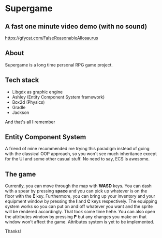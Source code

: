 # Supergame

## A fast one minute video demo (with no sound)
https://gfycat.com/FalseReasonableAllosaurus

## About
Supergame is a long time personal RPG game project.

## Tech stack
* Libgdx as graphic engine
* Ashley (Entity Component System framework)
* Box2d (Physics)
* Gradle
* Jackson

And that's all I remember

## Entity Component System

A friend of mine recommended me trying this paradigm instead of going with the classical OOP approach, so you won't see much inheritance except for the UI and some other casual stuff. No need to say, ECS is awesome.

## The game

Currently, you can move through the map with **WASD** keys. You can dash with a spear by pressing **space** and you can pick up whatever is on the floor with the **E** key. Furthermore, you can bring up your inventory and your equipment window by pressing the **I** and **C** keys respectively. The equipping system works so you can put on and off whatever you want and the sprite will be rendered accordingly. That took some time hehe. You can also open the attributes window by pressing **P** but any changes you make on that window won't affect the game. Attributes system is yet to be implemented.

Thanks!
